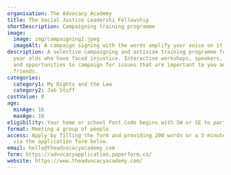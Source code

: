 ```yaml
---
organisation: The Advocacy Academy
title: The Social Justice Leadershi Fellowship
shortDescription: Campaigning training programme
image:
  image: img/campaigning1.jpeg
  imageAlt: A campaign signing with the words amplify your voice on it
description: A selective campaigning and activism training programme for 16-18
  year olds who have faced injustice. Interactive workshops, speakers, debates
  and opportunities to campaign for issues that are important to you and your
  friends.
categories:
  category1: My Rights and the Law
  category2: Job Stuff
costValue: 0
age:
  minAge: 16
  maxAge: 18
eligibility: Your home or school Post Code begins with SW or SE to participate.
format: Meeting a group of people
access: Apply by filling the form and providing 200 words or a 3 minute video
  via the application form below.
email: hello@theadvocacyacademy.com
form: https://advocacyapplication.paperform.co/
website: https://www.theadvocacyacademy.com/
---
```

